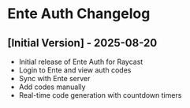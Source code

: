 # Ente Auth Changelog

## [Initial Version] - 2025-08-20

- Initial release of Ente Auth for Raycast
- Login to Ente and view auth codes
- Sync with Ente server
- Add codes manually
- Real-time code generation with countdown timers

